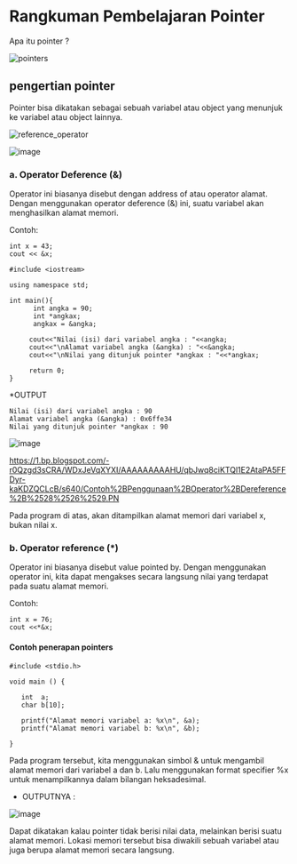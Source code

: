 # Rangkuman Pembelajaran Pointer 

Apa itu pointer ?


![pointers](https://user-images.githubusercontent.com/82454139/114570668-3a322f80-9ca0-11eb-8ae0-e3d84bc199b3.png)

## pengertian pointer

Pointer bisa dikatakan sebagai sebuah variabel atau object yang menunjuk ke variabel atau object lainnya.


![reference_operator](https://user-images.githubusercontent.com/82454139/114793048-bc5f4880-9db3-11eb-80cf-fea45df88e8b.png)


![image](https://user-images.githubusercontent.com/82454139/114793134-eca6e700-9db3-11eb-96af-38d5dab2274d.png)

### a. Operator Deference (&)
Operator ini biasanya disebut dengan address of atau operator alamat. Dengan menggunakan operator deference (&) ini, suatu variabel akan menghasilkan alamat memori.

Contoh:
```
int x = 43;
cout << &x;
```
```
#include <iostream>

using namespace std;

int main(){
      int angka = 90;
      int *angkax;
      angkax = &angka;

     cout<<"Nilai (isi) dari variabel angka : "<<angka;
     cout<<"\nAlamat variabel angka (&angka) : "<<&angka;
     cout<<"\nNilai yang ditunjuk pointer *angkax : "<<*angkax;

     return 0;
}
```
*OUTPUT
```
Nilai (isi) dari variabel angka : 90
Alamat variabel angka (&angka) : 0x6ffe34
Nilai yang ditunjuk pointer *angkax : 90
```
![image](https://user-images.githubusercontent.com/82454139/114815299-21309800-9de0-11eb-913c-75f13c70679b.png)


https://1.bp.blogspot.com/-r0Qzgd3sCRA/WDxJeVqXYXI/AAAAAAAAAHU/qbJwq8ciKTQl1E2AtaPA5FFDyr-kaKDZQCLcB/s640/Contoh%2BPenggunaan%2BOperator%2BDereference%2B%2528%2526%2529.PN


Pada program di atas, akan ditampilkan alamat memori dari variabel x, bukan nilai x.

### b. Operator reference (*)
Operator ini biasanya disebut value pointed by. Dengan menggunakan operator ini, kita dapat mengakses secara langsung nilai yang terdapat pada suatu alamat memori.

Contoh:
```
int x = 76;
cout <<*&x;
```
#### Contoh penerapan pointers 
```
#include <stdio.h>

void main () {

   int  a;
   char b[10];

   printf("Alamat memori variabel a: %x\n", &a);
   printf("Alamat memori variabel b: %x\n", &b);

}
```

Pada program tersebut, kita menggunakan simbol & untuk mengambil alamat memori dari variabel a dan b. Lalu menggunakan format specifier %x untuk menampilkannya dalam bilangan heksadesimal.
* OUTPUTNYA :

![image](https://user-images.githubusercontent.com/82454139/114793841-74d9bc00-9db5-11eb-98e5-8747c03a5622.png)

Dapat dikatakan kalau pointer tidak berisi nilai data, melainkan berisi suatu alamat memori. Lokasi memori tersebut bisa diwakili sebuah variabel atau juga berupa alamat memori secara langsung.

